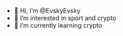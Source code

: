 - 👋 Hi, I’m @EvskyEvsky
- 👀 I’m interested in sport and crypto
- 🌱 I’m currently learning crypto


<!---
EvskyEvsky/EvskyEvsky is a ✨ special ✨ repository because its `README.md` (this file) appears on your GitHub profile.
You can click the Preview link to take a look at your changes.
--->
